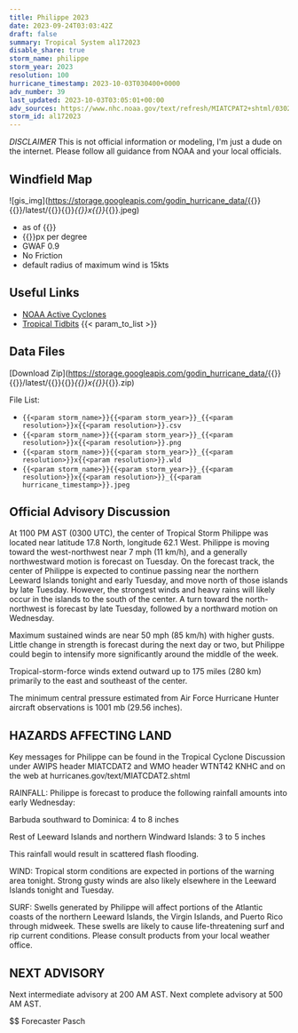 ```yaml
---
title: Philippe 2023
date: 2023-09-24T03:03:42Z
draft: false
summary: Tropical System al172023
disable_share: true
storm_name: philippe
storm_year: 2023
resolution: 100
hurricane_timestamp: 2023-10-03T030400+0000
adv_number: 39
last_updated: 2023-10-03T03:05:01+00:00
adv_sources: https://www.nhc.noaa.gov/text/refresh/MIATCPAT2+shtml/030244.shtml;https://www.nhc.noaa.gov/refresh/graphics_at2+shtml/024855.shtml?cone
storm_id: al172023
---
```

*DISCLAIMER* This is not official information or modeling, I'm just a dude on the internet.  Please follow all guidance from NOAA and your local officials.

## Windfield Map
![gis_img](https://storage.googleapis.com/godin_hurricane_data/{{<param storm_name>}}{{<param storm_year>}}/latest/{{<param storm_name>}}{{<param storm_year>}}_{{<param resolution>}}x{{<param resolution>}}_{{<param hurricane_timestamp>}}.jpeg)

- as of {{<param last_updated>}}
- {{<param resolution>}}px per degree
- GWAF 0.9
- No Friction
- default radius of maximum wind is 15kts

## Useful Links
- [NOAA Active Cyclones](https://www.nhc.noaa.gov/)
- [Tropical Tidbits](https://www.tropicaltidbits.com/storminfo/)
{{< param_to_list >}}

## Data Files
[Download Zip](https://storage.googleapis.com/godin_hurricane_data/{{<param storm_name>}}{{<param storm_year>}}/latest/{{<param storm_name>}}{{<param storm_year>}}_{{<param resolution>}}x{{<param resolution>}}_{{<param hurricane_timestamp>}}.zip)

File List:
- `{{<param storm_name>}}{{<param storm_year>}}_{{<param resolution>}}x{{<param resolution>}}.csv`
- `{{<param storm_name>}}{{<param storm_year>}}_{{<param resolution>}}x{{<param resolution>}}.png`
- `{{<param storm_name>}}{{<param storm_year>}}_{{<param resolution>}}x{{<param resolution>}}.wld`
- `{{<param storm_name>}}{{<param storm_year>}}_{{<param resolution>}}x{{<param resolution>}}_{{<param hurricane_timestamp>}}.jpeg`


## Official Advisory Discussion
At 1100 PM AST (0300 UTC), the center of Tropical Storm Philippe was
located near latitude 17.8 North, longitude 62.1 West.  Philippe is
moving toward the west-northwest near 7 mph (11 km/h), and a
generally northwestward motion is forecast on Tuesday.  On the 
forecast track, the center of Philippe is expected to continue 
passing near the northern Leeward Islands tonight and early 
Tuesday, and move north of those islands by late Tuesday.  However, 
the strongest winds and heavy rains will likely occur in the islands 
to the south of the center.  A turn toward the north-northwest is 
forecast by late Tuesday, followed by a northward motion on 
Wednesday.
 
Maximum sustained winds are near 50 mph (85 km/h) with higher gusts.
Little change in strength is forecast during the next day or two,
but Philippe could begin to intensify more significantly around the
middle of the week.
 
Tropical-storm-force winds extend outward up to 175 miles (280 km) 
primarily to the east and southeast of the center.
 
The minimum central pressure estimated from Air Force Hurricane 
Hunter aircraft observations is 1001 mb (29.56 inches).
 
 
HAZARDS AFFECTING LAND
----------------------
Key messages for Philippe can be found in the Tropical Cyclone
Discussion under AWIPS header MIATCDAT2 and WMO header WTNT42 KNHC
and on the web at hurricanes.gov/text/MIATCDAT2.shtml
 
RAINFALL:  Philippe is forecast to produce the following rainfall
amounts into early Wednesday:
 
Barbuda southward to Dominica: 4 to 8 inches
 
Rest of Leeward Islands and northern Windward Islands: 3 to 5 inches
 
This rainfall would result in scattered flash flooding.
 
WIND:  Tropical storm conditions are expected in portions of the
warning area tonight.  Strong gusty winds are also likely elsewhere 
in the Leeward Islands tonight and Tuesday.
 
SURF:  Swells generated by Philippe will affect portions of the
Atlantic coasts of the northern Leeward Islands, the Virgin
Islands, and Puerto Rico through midweek. These swells are
likely to cause life-threatening surf and rip current conditions.
Please consult products from your local weather office.
 
 
NEXT ADVISORY
-------------
Next intermediate advisory at 200 AM AST.
Next complete advisory at 500 AM AST.
 
$$
Forecaster Pasch